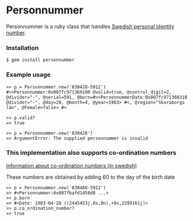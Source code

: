 # Personnummer

Personnummer is a ruby class that handles [Swedish personal identity number](http://en.wikipedia.org/wiki/Personal_identity_number_(Sweden)).

### Installation

    $ gem install personnummer

### Example usage

```
>> p = Personnummer.new('830428-5912')
#>>Personnummer:0x007fc971369100 @valid=true, @control_digit=2, @divider="-", @serial=591, @born=#>>PersonnummerDate:0x007fc971368318 @divider="-", @day=28, @month=4, @year=1983> #<, @region="Skaraborgs län", @female=false> #<

>> p.valid?
=> true

>> p = Personnummer.new('830428')
=> ArgumentError: The supplied personnummer is invalid
```

### This implementation also supports co-ordination numbers

[Information about co-ordination numbers (in swedish)](https://www.skatteverket.se/rattsinformation/reglerochstallningstaganden/meddelanden/2010/meddelanden2010/skvm201003.5.233f91f71260075abe8800024297.html)

These numbers are obtained by adding 60 to the day of the birth date

```
>> p = Personnummer.new('830488-5912')
=> #<Personnummer:0x007fbafd1458d8 ...>
>> p.born
=> #<Date: 1983-04-28 ((2445453j,0s,0n),+0s,2299161j)>
>> p.co_ordination_number?
=> true
```
